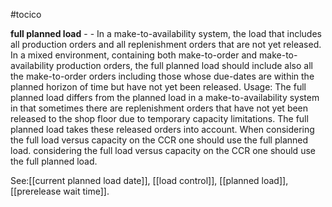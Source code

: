 #tocico

<b>full planned load</b> -  - In a make-to-availability system, the load that includes all production orders and all replenishment orders that are not yet released.  In a mixed environment, containing both make-to-order and make-to-availability production orders, the full planned load should include also all the make-to-order orders including those whose due-dates are within the planned horizon of time but have not yet been released. 
Usage: The full planned load differs from the planned load in a make-to-availability system in that sometimes there are replenishment orders that have not yet been released to the shop floor due to temporary capacity limitations.  The full planned load takes these released orders into account.  When considering the full load versus capacity on the CCR one should use the full planned load. considering the full load versus capacity on the CCR one should use the full planned load. 



See:[[current planned load date]], [[load control]], [[planned load]], [[prerelease wait time]].
